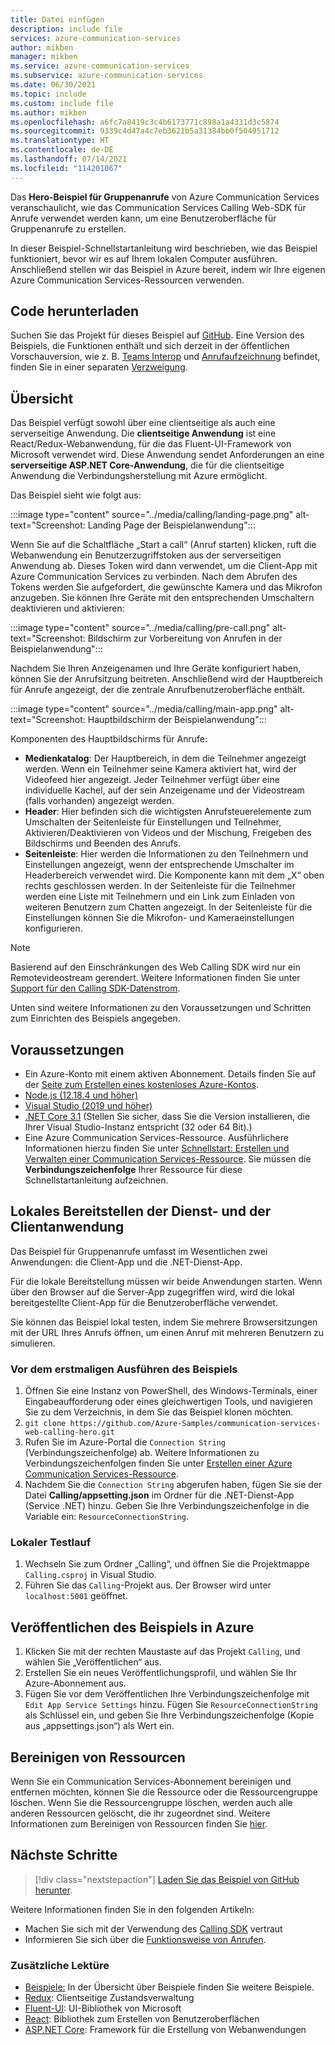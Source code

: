 ```yaml
---
title: Datei einfügen
description: include file
services: azure-communication-services
author: mikben
manager: mikben
ms.service: azure-communication-services
ms.subservice: azure-communication-services
ms.date: 06/30/2021
ms.topic: include
ms.custom: include file
ms.author: mikben
ms.openlocfilehash: a6fc7a8419c3c4b6173771c898a1a4331d3c5874
ms.sourcegitcommit: 9339c4d47a4c7eb3621b5a31384bb0f504951712
ms.translationtype: HT
ms.contentlocale: de-DE
ms.lasthandoff: 07/14/2021
ms.locfileid: "114201067"
---
```

Das **Hero-Beispiel für Gruppenanrufe** von Azure Communication Services veranschaulicht, wie das Communication Services Calling Web-SDK für Anrufe verwendet werden kann, um eine Benutzeroberfläche für Gruppenanrufe zu erstellen.

In dieser Beispiel-Schnellstartanleitung wird beschrieben, wie das Beispiel funktioniert, bevor wir es auf Ihrem lokalen Computer ausführen. Anschließend stellen wir das Beispiel in Azure bereit, indem wir Ihre eigenen Azure Communication Services-Ressourcen verwenden.

## <a name="download-code"></a>Code herunterladen

Suchen Sie das Projekt für dieses Beispiel auf [GitHub](https://github.com/Azure-Samples/communication-services-web-calling-hero). Eine Version des Beispiels, die Funktionen enthält und sich derzeit in der öffentlichen Vorschauversion, wie z. B. [Teams Interop](../../concepts/teams-interop.md) und [Anrufaufzeichnung](../../concepts/voice-video-calling/call-recording.md) befindet, finden Sie in einer separaten [Verzweigung](https://github.com/Azure-Samples/communication-services-web-calling-hero/tree/public-preview).

## <a name="overview"></a>Übersicht

Das Beispiel verfügt sowohl über eine clientseitige als auch eine serverseitige Anwendung. Die **clientseitige Anwendung** ist eine React/Redux-Webanwendung, für die das Fluent-UI-Framework von Microsoft verwendet wird. Diese Anwendung sendet Anforderungen an eine **serverseitige ASP.NET Core-Anwendung**, die für die clientseitige Anwendung die Verbindungsherstellung mit Azure ermöglicht.

Das Beispiel sieht wie folgt aus:

:::image type="content" source="../media/calling/landing-page.png" alt-text="Screenshot: Landing Page der Beispielanwendung":::

Wenn Sie auf die Schaltfläche „Start a call“ (Anruf starten) klicken, ruft die Webanwendung ein Benutzerzugriffstoken aus der serverseitigen Anwendung ab. Dieses Token wird dann verwendet, um die Client-App mit Azure Communication Services zu verbinden. Nach dem Abrufen des Tokens werden Sie aufgefordert, die gewünschte Kamera und das Mikrofon anzugeben. Sie können Ihre Geräte mit den entsprechenden Umschaltern deaktivieren und aktivieren:

:::image type="content" source="../media/calling/pre-call.png" alt-text="Screenshot: Bildschirm zur Vorbereitung von Anrufen in der Beispielanwendung":::

Nachdem Sie Ihren Anzeigenamen und Ihre Geräte konfiguriert haben, können Sie der Anrufsitzung beitreten. Anschließend wird der Hauptbereich für Anrufe angezeigt, der die zentrale Anrufbenutzeroberfläche enthält.

:::image type="content" source="../media/calling/main-app.png" alt-text="Screenshot: Hauptbildschirm der Beispielanwendung":::

Komponenten des Hauptbildschirms für Anrufe:

- **Medienkatalog**: Der Hauptbereich, in dem die Teilnehmer angezeigt werden. Wenn ein Teilnehmer seine Kamera aktiviert hat, wird der Videofeed hier angezeigt. Jeder Teilnehmer verfügt über eine individuelle Kachel, auf der sein Anzeigename und der Videostream (falls vorhanden) angezeigt werden.
- **Header**: Hier befinden sich die wichtigsten Anrufsteuerelemente zum Umschalten der Seitenleiste für Einstellungen und Teilnehmer, Aktivieren/Deaktivieren von Videos und der Mischung, Freigeben des Bildschirms und Beenden des Anrufs.
- **Seitenleiste**: Hier werden die Informationen zu den Teilnehmern und Einstellungen angezeigt, wenn der entsprechende Umschalter im Headerbereich verwendet wird. Die Komponente kann mit dem „X“ oben rechts geschlossen werden. In der Seitenleiste für die Teilnehmer werden eine Liste mit Teilnehmern und ein Link zum Einladen von weiteren Benutzern zum Chatten angezeigt. In der Seitenleiste für die Einstellungen können Sie die Mikrofon- und Kameraeinstellungen konfigurieren.

> [!NOTE]
> Basierend auf den Einschränkungen des Web Calling SDK wird nur ein Remotevideostream gerendert. Weitere Informationen finden Sie unter [Support für den Calling SDK-Datenstrom](../../concepts/voice-video-calling/calling-sdk-features.md#calling-sdk-streaming-support).

Unten sind weitere Informationen zu den Voraussetzungen und Schritten zum Einrichten des Beispiels angegeben.

## <a name="prerequisites"></a>Voraussetzungen

- Ein Azure-Konto mit einem aktiven Abonnement. Details finden Sie auf der [Seite zum Erstellen eines kostenloses Azure-Kontos](https://azure.microsoft.com/free/?WT.mc_id=A261C142F).
- [Node.js (12.18.4 und höher)](https://nodejs.org/en/download/)
- [Visual Studio (2019 und höher)](https://visualstudio.microsoft.com/vs/)
- [.NET Core 3.1](https://dotnet.microsoft.com/download/dotnet-core/3.1) (Stellen Sie sicher, dass Sie die Version installieren, die Ihrer Visual Studio-Instanz entspricht (32 oder 64 Bit).)
- Eine Azure Communication Services-Ressource. Ausführlichere Informationen hierzu finden Sie unter [Schnellstart: Erstellen und Verwalten einer Communication Services-Ressource](../../quickstarts/create-communication-resource.md). Sie müssen die **Verbindungszeichenfolge** Ihrer Ressource für diese Schnellstartanleitung aufzeichnen.

## <a name="locally-deploy-the-service--client-applications"></a>Lokales Bereitstellen der Dienst- und der Clientanwendung

Das Beispiel für Gruppenanrufe umfasst im Wesentlichen zwei Anwendungen: die Client-App und die .NET-Dienst-App.

Für die lokale Bereitstellung müssen wir beide Anwendungen starten. Wenn über den Browser auf die Server-App zugegriffen wird, wird die lokal bereitgestellte Client-App für die Benutzeroberfläche verwendet.

Sie können das Beispiel lokal testen, indem Sie mehrere Browsersitzungen mit der URL Ihres Anrufs öffnen, um einen Anruf mit mehreren Benutzern zu simulieren.

### <a name="before-running-the-sample-for-the-first-time"></a>Vor dem erstmaligen Ausführen des Beispiels

1. Öffnen Sie eine Instanz von PowerShell, des Windows-Terminals, einer Eingabeaufforderung oder eines gleichwertigen Tools, und navigieren Sie zu dem Verzeichnis, in dem Sie das Beispiel klonen möchten.
2. `git clone https://github.com/Azure-Samples/communication-services-web-calling-hero.git`
3. Rufen Sie im Azure-Portal die `Connection String` (Verbindungszeichenfolge) ab. Weitere Informationen zu Verbindungszeichenfolgen finden Sie unter [Erstellen einer Azure Communication Services-Ressource](../../quickstarts/create-communication-resource.md).
4. Nachdem Sie die `Connection String` abgerufen haben, fügen Sie sie der Datei **Calling/appsetting.json** im Ordner für die .NET-Dienst-App (Service .NET) hinzu. Geben Sie Ihre Verbindungszeichenfolge in die Variable ein: `ResourceConnectionString`.

### <a name="local-run"></a>Lokaler Testlauf

1. Wechseln Sie zum Ordner „Calling“, und öffnen Sie die Projektmappe `Calling.csproj` in Visual Studio.
2. Führen Sie das `Calling`-Projekt aus. Der Browser wird unter `localhost:5001` geöffnet.

## <a name="publish-the-sample-to-azure"></a>Veröffentlichen des Beispiels in Azure

1. Klicken Sie mit der rechten Maustaste auf das Projekt `Calling`, und wählen Sie „Veröffentlichen“ aus.
2. Erstellen Sie ein neues Veröffentlichungsprofil, und wählen Sie Ihr Azure-Abonnement aus.
3. Fügen Sie vor dem Veröffentlichen Ihre Verbindungszeichenfolge mit `Edit App Service Settings` hinzu. Fügen Sie `ResourceConnectionString` als Schlüssel ein, und geben Sie Ihre Verbindungszeichenfolge (Kopie aus „appsettings.json“) als Wert ein.

## <a name="clean-up-resources"></a>Bereinigen von Ressourcen

Wenn Sie ein Communication Services-Abonnement bereinigen und entfernen möchten, können Sie die Ressource oder die Ressourcengruppe löschen. Wenn Sie die Ressourcengruppe löschen, werden auch alle anderen Ressourcen gelöscht, die ihr zugeordnet sind. Weitere Informationen zum Bereinigen von Ressourcen finden Sie [hier](../../quickstarts/create-communication-resource.md#clean-up-resources).

## <a name="next-steps"></a>Nächste Schritte

>[!div class="nextstepaction"]
>[Laden Sie das Beispiel von GitHub herunter](https://github.com/Azure-Samples/communication-services-web-calling-hero).

Weitere Informationen finden Sie in den folgenden Artikeln:

- Machen Sie sich mit der Verwendung des [Calling SDK](../../quickstarts/voice-video-calling/calling-client-samples.md) vertraut
- Informieren Sie sich über die [Funktionsweise von Anrufen](../../concepts/voice-video-calling/about-call-types.md).

### <a name="additional-reading"></a>Zusätzliche Lektüre

- [Beispiele:](./../overview.md) In der Übersicht über Beispiele finden Sie weitere Beispiele.
- [Redux](https://redux.js.org/): Clientseitige Zustandsverwaltung
- [Fluent-UI](https://aka.ms/fluent-ui): UI-Bibliothek von Microsoft
- [React](https://reactjs.org/): Bibliothek zum Erstellen von Benutzeroberflächen
- [ASP.NET Core](/aspnet/core/introduction-to-aspnet-core?preserve-view=true&view=aspnetcore-3.1): Framework für die Erstellung von Webanwendungen
